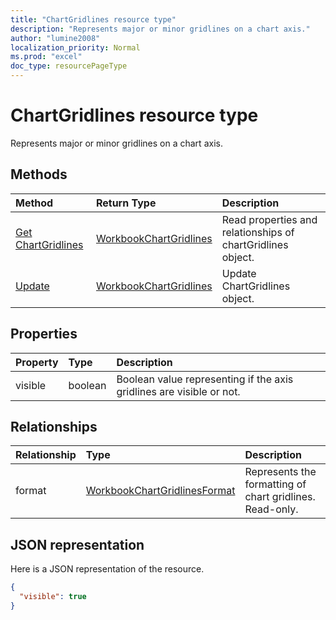 ```yaml
---
title: "ChartGridlines resource type"
description: "Represents major or minor gridlines on a chart axis."
author: "lumine2008"
localization_priority: Normal
ms.prod: "excel"
doc_type: resourcePageType
---
```


# ChartGridlines resource type

Represents major or minor gridlines on a chart axis.


## Methods

| Method		   | Return Type	|Description|
|:---------------|:--------|:----------|
|[Get ChartGridlines](../api/chartgridlines-get.md) | [WorkbookChartGridlines](chartgridlines.md) |Read properties and relationships of chartGridlines object.|
|[Update](../api/chartgridlines-update.md) | [WorkbookChartGridlines](chartgridlines.md)	|Update ChartGridlines object. |

## Properties
| Property	   | Type	|Description|
|:---------------|:--------|:----------|
|visible|boolean|Boolean value representing if the axis gridlines are visible or not.|

## Relationships
| Relationship | Type	|Description|
|:---------------|:--------|:----------|
|format|[WorkbookChartGridlinesFormat](chartgridlinesformat.md)|Represents the formatting of chart gridlines. Read-only.|

## JSON representation

Here is a JSON representation of the resource.

<!-- {
  "blockType": "resource",
  "baseType": "microsoft.graph.entity",
  "optionalProperties": [

  ],
  "@odata.type": "microsoft.graph.workbookChartGridlines"
}-->

```json
{
  "visible": true
}

```

<!-- uuid: 8fcb5dbc-d5aa-4681-8e31-b001d5168d79
2015-10-25 14:57:30 UTC -->
<!-- {
  "type": "#page.annotation",
  "description": "ChartGridlines resource",
  "keywords": "",
  "section": "documentation",
  "tocPath": ""
}-->
